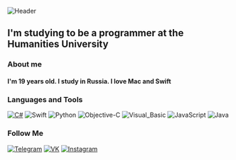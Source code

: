 ![Header](https://github.com/D1gout/D1gout/blob/main/assets/univer.gif)

## I'm studying to be a programmer at the Humanities University

### About me

#### I'm 19 years old. I study in Russia. I love Mac and Swift

### Languages and Tools
[![C#](https://img.shields.io/badge/-CSharp-0d1117?style=for-the-badge&logo=CSharp&logoColor=ab64bf)](https://github.com/D1gout/CSharp)
![Swift](https://img.shields.io/badge/-Swift-0d1117?style=for-the-badge&logo=Swift&logoColor=fffdfe)
![Python](https://img.shields.io/badge/-Python-0d1117?style=for-the-badge&logo=Python&logoColor=ffd748)
![Objective-C](https://img.shields.io/badge/-Objective_C-0d1117?style=for-the-badge&logo=Apple&logoColor=cacaca)
![Visual_Basic](https://img.shields.io/badge/-Visual_Basic-0d1117?style=for-the-badge&logo=Microsoft&logoColor=b789e9)
![JavaScript](https://img.shields.io/badge/-JavaScript-0d1117?style=for-the-badge&logo=JavaScript&logoColor=f7e01d)
![Java](https://img.shields.io/badge/-Java-0d1117?style=for-the-badge&logo=Java&logoColor=e26f07)

### Follow Me
[![Telegram](https://img.shields.io/badge/-Telegram-0d1117?style=for-the-badge&logo=telegram&logoColor=fffdfe)](https://t.me/Aweyout)
[![VK](https://img.shields.io/badge/-Vkontakte-0d1117?style=for-the-badge&logo=VK&logoColor=b789e9)](https://vk.com/id179778662)
[![Instagram](https://img.shields.io/badge/-Instagram-0d1117?style=for-the-badge&logo=Instagram&logoColor=cc3f88)](https://www.instagram.com/my_aweyout)

